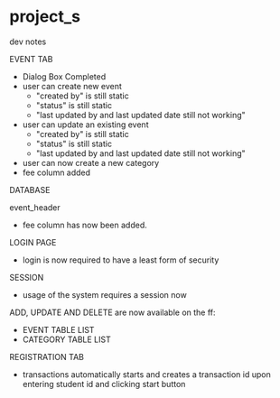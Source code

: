 # project_s

dev notes

EVENT TAB
- Dialog Box Completed
- user can create new event
	- "created by" is still static
	- "status" is still static
	- "last updated by and last updated date still not working"
- user can update an existing event
	- "created by" is still static
	- "status" is still static
	- "last updated by and last updated date still not working"
- user can now create a new category
- fee column added

DATABASE

event_header
- fee column has now been added.

LOGIN PAGE
- login is now required to have a least form of security

SESSION
- usage of the system requires a session now

ADD, UPDATE AND DELETE are now available on the ff:
- EVENT TABLE LIST
- CATEGORY TABLE LIST

REGISTRATION TAB
- transactions automatically starts and creates a transaction id upon entering student id and clicking start button



